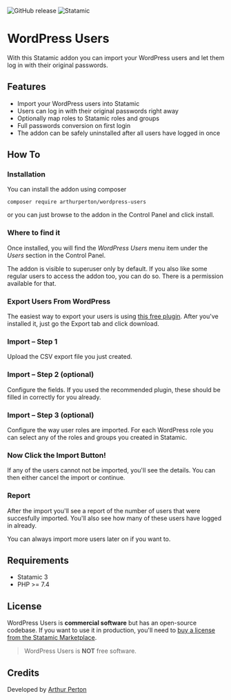 ![GitHub release](https://flat.badgen.net/github/release/arthurperton/statamic-wordpress-users)
![Statamic](https://flat.badgen.net/badge/Statamic/3.0+/FF269E)

# WordPress Users
With this Statamic addon you can import your WordPress users and let them log in with their original passwords.

## Features

* Import your WordPress users into Statamic
* Users can log in with their original passwords right away
* Optionally map roles to Statamic roles and groups
* Full passwords conversion on first login
* The addon can be safely uninstalled after all users have logged in once

## How To

### Installation

You can install the addon using composer

 `composer require arthurperton/wordpress-users`
 
 or you can just browse to the addon in the Control Panel and click install.

### Where to find it

Once installed, you will find the *WordPress Users* menu item under the *Users* section in the Control Panel. 

The addon is visible to superuser only by default. If you also like some regular users to access the addon too, you can do so. There is a permission available for that.

### Export Users From WordPress

The easiest way to export your users is using  [this free plugin](https://wordpress.org/plugins/import-users-from-csv-with-meta/). After you've installed it, just go the Export tab and click download.

### Import – Step 1

Upload the CSV export file you just created.

### Import – Step 2 (optional)

Configure the fields. If you used the recommended plugin, these should be filled in correctly for you already.

### Import – Step 3 (optional)

Configure the way user roles are imported. For each WordPress role you can select any of the roles and groups you created in Statamic.

### Now Click the Import Button!

If any of the users cannot not be imported, you'll see the details. You can then either cancel the import or continue.

### Report

After the import you'll see a report of the number of users that were succesfully imported. You'll also see how many of these users have logged in already.

You can always import more users later on if you want to.

## Requirements

* Statamic 3
* PHP &gt;= 7.4

## License
WordPress Users is **commercial software** but has an open-source codebase. If you want to use it in production, you'll need to [buy a license from the Statamic Marketplace](https://statamic.com/addons/arthurperton/wordpress-users).
>WordPress Users is **NOT** free software.

## Credits
Developed by [Arthur Perton](https://www.webenapp.nl)
